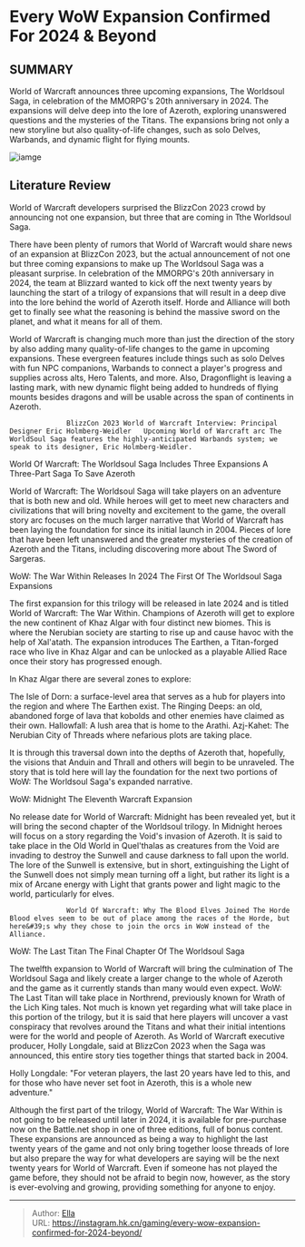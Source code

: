 # Every WoW Expansion Confirmed For 2024 &amp; Beyond


## SUMMARY 



  World of Warcraft announces three upcoming expansions, The Worldsoul Saga, in celebration of the MMORPG&#39;s 20th anniversary in 2024.   The expansions will delve deep into the lore of Azeroth, exploring unanswered questions and the mysteries of the Titans.   The expansions bring not only a new storyline but also quality-of-life changes, such as solo Delves, Warbands, and dynamic flight for flying mounts.  

![iamge](https://static1.srcdn.com/wordpress/wp-content/uploads/2023/11/thrall-and-anduin-in-front-of-the-sword-of-sargeras.jpg)

## Literature Review

World of Warcraft developers surprised the BlizzCon 2023 crowd by announcing not one expansion, but three that are coming in Tthe Worldsoul Saga.




There have been plenty of rumors that World of Warcraft would share news of an expansion at BlizzCon 2023, but the actual announcement of not one but three coming expansions to make up The Worldsoul Saga was a pleasant surprise. In celebration of the MMORPG&#39;s 20th anniversary in 2024, the team at Blizzard wanted to kick off the next twenty years by launching the start of a trilogy of expansions that will result in a deep dive into the lore behind the world of Azeroth itself. Horde and Alliance will both get to finally see what the reasoning is behind the massive sword on the planet, and what it means for all of them.




World of Warcraft is changing much more than just the direction of the story by also adding many quality-of-life changes to the game in upcoming expansions. These evergreen features include things such as solo Delves with fun NPC companions, Warbands to connect a player&#39;s progress and supplies across alts, Hero Talents, and more. Also, Dragonflight is leaving a lasting mark, with new dynamic flight being added to hundreds of flying mounts besides dragons and will be usable across the span of continents in Azeroth.

                  BlizzCon 2023 World of Warcraft Interview: Principal Designer Eric Holmberg-Weidler   Upcoming World of Warcraft arc The WorldSoul Saga features the highly-anticipated Warbands system; we speak to its designer, Eric Holmberg-Weidler.    


 World Of Warcraft: The Worldsoul Saga Includes Three Expansions 
A Three-Part Saga To Save Azeroth
         




World of Warcraft: The Worldsoul Saga will take players on an adventure that is both new and old. While heroes will get to meet new characters and civilizations that will bring novelty and excitement to the game, the overall story arc focuses on the much larger narrative that World of Warcraft has been laying the foundation for since its initial launch in 2004. Pieces of lore that have been left unanswered and the greater mysteries of the creation of Azeroth and the Titans, including discovering more about The Sword of Sargeras.



 WoW: The War Within Releases In 2024 
The First Of The Worldsoul Saga Expansions
         

The first expansion for this trilogy will be released in late 2024 and is titled World of Warcraft: The War Within. Champions of Azeroth will get to explore the new continent of Khaz Algar with four distinct new biomes. This is where the Nerubian society are starting to rise up and cause havoc with the help of Xal&#39;atath. The expansion introduces The Earthen, a Titan-forged race who live in Khaz Algar and can be unlocked as a playable Allied Race once their story has progressed enough.





 

In Khaz Algar there are several zones to explore:

  The Isle of Dorn: a surface-level area that serves as a hub for players into the region and where The Earthen exist.   The Ringing Deeps: an old, abandoned forge of lava that kobolds and other enemies have claimed as their own.   Hallowfall: A lush area that is home to the Arathi.   Azj-Kahet: The Nerubian City of Threads where nefarious plots are taking place.  

It is through this traversal down into the depths of Azeroth that, hopefully, the visions that Anduin and Thrall and others will begin to be unraveled. The story that is told here will lay the foundation for the next two portions of WoW: The Worldsoul Saga&#39;s expanded narrative.



 WoW: Midnight 
The Eleventh Warcraft Expansion
          




No release date for World of Warcraft: Midnight has been revealed yet, but it will bring the second chapter of the Worldsoul trilogy. In Midnight heroes will focus on a story regarding the Void&#39;s invasion of Azeroth. It is said to take place in the Old World in Quel&#39;thalas as creatures from the Void are invading to destroy the Sunwell and cause darkness to fall upon the world. The lore of the Sunwell is extensive, but in short, extinguishing the Light of the Sunwell does not simply mean turning off a light, but rather its light is a mix of Arcane energy with Light that grants power and light magic to the world, particularly for elves.

                  World Of Warcraft: Why The Blood Elves Joined The Horde   Blood elves seem to be out of place among the races of the Horde, but here&#39;s why they chose to join the orcs in WoW instead of the Alliance.    



 WoW: The Last Titan 
The Final Chapter Of The Worldsoul Saga
          




The twelfth expansion to World of Warcraft will bring the culmination of The Worldsoul Saga and likely create a larger change to the whole of Azeroth and the game as it currently stands than many would even expect. WoW: The Last Titan will take place in Northrend, previously known for Wrath of the Lich King tales. Not much is known yet regarding what will take place in this portion of the trilogy, but it is said that here players will uncover a vast conspiracy that revolves around the Titans and what their initial intentions were for the world and people of Azeroth. As World of Warcraft executive producer, Holly Longdale, said at BlizzCon 2023 when the Saga was announced, this entire story ties together things that started back in 2004.


Holly Longdale: &#34;For veteran players, the last 20 years have led to this, and for those who have never set foot in Azeroth, this is a whole new adventure.&#34;


Although the first part of the trilogy, World of Warcraft: The War Within is not going to be released until later in 2024, it is available for pre-purchase now on the Battle.net shop in one of three editions, full of bonus content. These expansions are announced as being a way to highlight the last twenty years of the game and not only bring together loose threads of lore but also prepare the way for what developers are saying will be the next twenty years for World of Warcraft. Even if someone has not played the game before, they should not be afraid to begin now, however, as the story is ever-evolving and growing, providing something for anyone to enjoy.






---

> Author: [Ella](https://instagram.hk.cn/)  
> URL: https://instagram.hk.cn/gaming/every-wow-expansion-confirmed-for-2024-beyond/  

